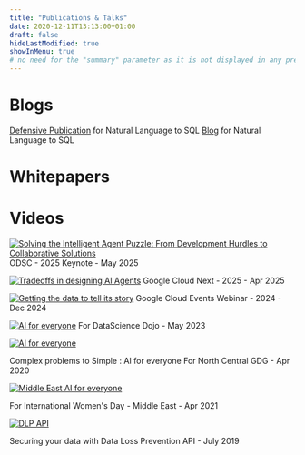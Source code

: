 ```yaml
---
title: "Publications & Talks"
date: 2020-12-11T13:13:00+01:00
draft: false
hideLastModified: true
showInMenu: true
# no need for the "summary" parameter as it is not displayed in any previews
---
```



# Blogs

[Defensive Publication](https://www.tdcommons.org/dpubs_series/6763/) for Natural Language to SQL
[Blog](https://medium.com/google-cloud/unlocking-insights-natural-language-qna-on-structured-data-4055e9d0ddad) for Natural Language to SQL

# Whitepapers

# Videos

[![Solving the Intelligent Agent Puzzle: From Development Hurdles to Collaborative Solutions](http://img.youtube.com/vi/EyfliMSwSkM/mqdefault.jpg)](https://www.youtube.com/watch?v=EyfliMSwSkM)
ODSC - 2025 Keynote - May 2025


[![Tradeoffs in designing AI Agents](http://img.youtube.com/vi/dX2QqolWBxg/mqdefault.jpg)](https://www.youtube.com/watch?v=dX2QqolWBxg)
Google Cloud Next - 2025  - Apr 2025

[![Getting the data to tell its story](http://img.youtube.com/vi/KKblM93owU4/mqdefault.jpg)](hhttps://www.youtube.com/watch?v=KKblM93owU4)
Google Cloud Events Webinar - 2024  - Dec 2024

[![AI for everyone](http://img.youtube.com/vi/TiJ14b4DJ5I/mqdefault.jpg)](https://www.youtube.com/watch?v=TiJ14b4DJ5I "Generative AI")
For DataScience Dojo - May 2023

[![AI for everyone](http://img.youtube.com/vi/wurtsM3IOno/mqdefault.jpg)](https://www.youtube.com/watch?v=wurtsM3IOno "AI for everyone")



Complex problems to Simple : AI for everyone For North Central GDG - Apr 2020



[![Middle East AI for everyone](http://img.youtube.com/vi/HsOy8zHzEfo/mqdefault.jpg)](https://www.youtube.com/watch?v=HsOy8zHzEfo "Middle East AI for everyone")


For International Women's Day - Middle East - Apr 2021


[![DLP API](http://img.youtube.com/vi/YsP4_epVxg8/mqdefault.jpg)](https://www.youtube.com/watch?v=YsP4_epVxg8 "DLP API")



Securing your data with Data Loss Prevention API - July 2019


